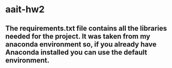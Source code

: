 # aait-hw2
## The requirements.txt file contains all the libraries needed for the project. It was taken from my anaconda environment so, if you already have Anaconda installed you can use the default environment.
